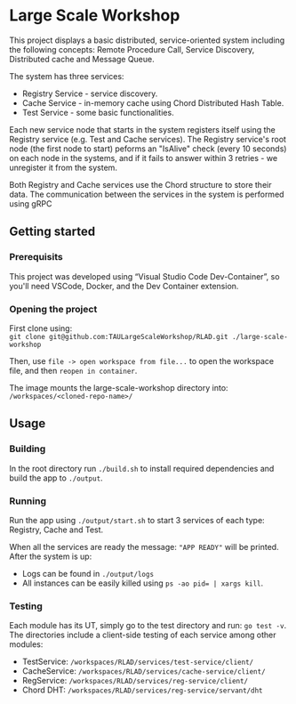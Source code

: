 # Large Scale Workshop

This project displays a basic distributed, service-oriented system including the following concepts: Remote Procedure Call, Service Discovery, Distributed cache and Message Queue.

The system has three services:
- Registry Service - service discovery.
- Cache Service - in-memory cache using Chord Distributed Hash Table.
- Test Service - some basic functionalities.

Each new service node that starts in the system registers itself using the Registry service (e.g. Test and Cache services). The Registry service's root node (the first node to start) peforms an "IsAlive" check (every 10 seconds) on each node in the systems, and if it fails to answer within 3 retries - we unregister it from the system.

Both Registry and Cache services use the Chord structure to store their data. The communication between the services in the system is performed using gRPC


## Getting started

### Prerequisits
This project was developed using “Visual Studio Code Dev-Container”, so you'll need VSCode, Docker, and the Dev Container extension.

### Opening the project
First clone using:\
```git clone git@github.com:TAULargeScaleWorkshop/RLAD.git ./large-scale-workshop```

Then, use `file -> open workspace from file...` to open the workspace file, and then `reopen in container`.

The image mounts the large-scale-workshop directory into: `/workspaces/<cloned-repo-name>/`

## Usage

### Building
In the root directory run `./build.sh` to install required dependencies and build the app to `./output`.

### Running
Run the app using `./output/start.sh` to start 3 services of each type: Registry, Cache and Test. 

When all the services are ready the message: `"APP READY"` will be printed. After the system is up:
- Logs can be found in `./output/logs`
- All instances can be easily killed using `ps -ao pid= | xargs kill`.

### Testing
Each module has its UT, simply go to the test directory and run: `go test -v`. The directories include a client-side testing of each service among other modules:
- TestService: `/workspaces/RLAD/services/test-service/client/`
- CacheService: `/workspaces/RLAD/services/cache-service/client/`
- RegService: `/workspaces/RLAD/services/reg-service/client/`
- Chord DHT: `/workspaces/RLAD/services/reg-service/servant/dht`